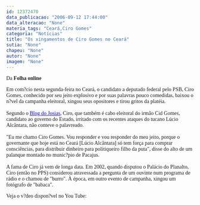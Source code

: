 ```yaml
---
id: 12372470
data_publicacao: "2006-09-12 17:44:00"
data_alteracao: "None"
materia_tags: "Ceará,Ciro Gomes"
categoria: "Notícias"
title: "Os xingamentos de Ciro Gomes no Ceará"
sutia: "None"
chapeu: "None"
autor: "None"
imagem: "None"
---
```

<p><span style="font-family: Verdana;">Da <strong>Folha online</strong></span></p>
<p><span style="font-family: Verdana;">Em com?cio nesta segunda-feira no Cear&aacute;, o candidato a deputado federal pelo PSB, Ciro Gomes, conhecido por seu jeito explosivo e por suas palavras pouco comedidas, baixou o n?vel da campanha eleitoral, xingou seus opositores e tirou gritos da plat&eacute;ia.<br /><br />Segundo o </span><a href="http://fivenews.sjcc.com.br/https:/josiasdesouza.folha.blog.uol.com.br/arch2006-09-10_2006-09-16.html/l2006_09-11_23_58_38-10045644-0" target="_blank" rel="noopener noreferrer"><u><span style="color: #0000ff;"><span style="font-family: Verdana;">Blog do Josias</span></span></u></a><span style="font-family: ';"><span style="font-family: Verdana;">, Ciro, que tamb&eacute;m &eacute; cabo eleitoral do irm&atilde;o Cid Gomes, candidato ao governo do Estado, irritado com os recentes ataques do tucano L&uacute;cio Alc&acirc;ntara, n&atilde;o conteve o palavreado.<br /><br />"Eu me chamo Ciro Gomes. Vou responder e vou responder do meu jeito, porque o governante que hoje est&aacute; no Cear&aacute; [L&uacute;cio Alc&acirc;ntara] s&oacute; tem for&ccedil;a para comprar consci&ecirc;ncias, para distribuir dinheiro para politiqueiro filho da puta", disse do alto de um palanque montado no munic?pio de Pacajus.<br /><br />A fama de Ciro j&aacute; vem de longa data. Em 2002, quando disputou o Pal&aacute;cio do Planalto, Ciro (ent&atilde;o no PPS) considerou atravessada a pergunta de um ouvinte num programa de r&aacute;dio e o chamou de "burro". &Agrave; &eacute;poca, em outro evento de campanha, xingou um fot&oacute;grafo de "babaca".</span></span></p>
<p><span style="font-family: ';"><span style="font-family: Verdana;">Veja o v?deo dispon?vel no You Tube:</span></span></p>
<p><span style="font-family: ';">&nbsp;</span></p>
<p><object width="425" height="350"><PARAM NAME="movie" VALUE="https://www.youtube.com/v/i4FTjYWEBJ4"><PARAM NAME="wmode" VALUE="transparent"></p> <p><embed src="https://www.youtube.com/v/i4FTjYWEBJ4" type="application/x-shockwave-flash" wmode="transparent" width="425" height="350"></embed></object></p>
